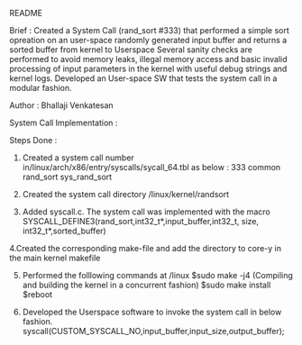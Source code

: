README


Brief : Created a System Call (rand_sort #333) that performed a simple sort opreation on an user-space 
        randomly generated input buffer and returns a sorted buffer from kernel to Userspace
        Several sanity checks are performed to avoid memory leaks, illegal memory access and 
        basic invalid processing of input parameters in the kernel with useful debug strings
        and kernel logs. 
        Developed an User-space SW that tests the system call in a modular fashion.
 
Author : Bhallaji Venkatesan
        
System Call Implementation : 

Steps Done :   
1. Created a system call number in/linux/arch/x86/entry/syscalls/sycall_64.tbl as below :
    <number>    <abi>      <name>       <entry point>
     333        common    rand_sort	    sys_rand_sort
                          
2. Created the system call directory /linux/kernel/randsort 

3. Added syscall.c. The system call was implemented with the macro 
   SYSCALL_DEFINE3(rand_sort,int32_t*,input_buffer,int32_t, size, int32_t*,sorted_buffer)
   
  4.Created the corresponding make-file and add the directory to core-y in the main kernel makefile

5. Performed the folllowing commands at /linux 
   $sudo make -j4 (Compiling and building the kernel in a concurrent fashion)
   $sudo make install 
   $reboot 
   
6. Developed the Userspace software to invoke the system call in below fashion. 
   syscall(CUSTOM_SYSCALL_NO,input_buffer,input_size,output_buffer);
